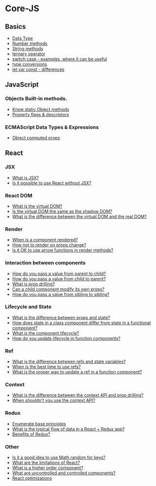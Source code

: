 # Core-JS

## Basics
- [Data Type](https://github.com/Timothy7310/Core-JS/blob/main/main/Data-Type.md)
- [Number methods](https://github.com/Timothy7310/Core-JS/blob/main/main/Number-Methods.md)
- [String methods](https://github.com/Timothy7310/Core-JS/blob/main/main/String-Methods.md)
- [ternary operator](https://github.com/Timothy7310/Core-JS/blob/main/main/Ternary-Operator.md)
- [switch case - examples, where it can be useful](https://github.com/Timothy7310/Core-JS/blob/main/main/Switch.md)
- [type conversions](https://github.com/Timothy7310/Core-JS/blob/main/main/Type-Conversions.md)
- [let var const - differences](https://github.com/Timothy7310/Core-JS/blob/main/main/Let-Var-Const-Differences.md)

## JavaScript
### Objects Built-in methods.

- [Know static Object methods](https://github.com/Timothy7310/Core-JS/blob/main/main/Static-Object-methods.md)
- [Property flags & descriptors](https://github.com/Timothy7310/Core-JS/blob/main/main/Descriptors.md)

### ECMAScript Data Types & Expressions

- [Object computed props](https://github.com/Timothy7310/Core-JS/blob/main/main/Object-computed-props.md)

## React
### JSX
- [What is JSX?](https://github.com/Timothy7310/Core-JS/blob/main/main/react/JSX.md#what-is-it)
- [Is it possible to use React without JSX?](https://github.com/Timothy7310/Core-JS/blob/main/main/react/JSX.md#is-it-possible-to-use-react-without-jsx)


### React DOM
- [What is the virtual DOM?](https://github.com/Timothy7310/Core-JS/blob/main/main/react/virtual-DOM.md#what-is-it)
- [Is the virtual DOM the same as the shadow DOM?](https://github.com/Timothy7310/Core-JS/blob/main/main/react/virtual-DOM.md#is-the-virtual-dom-the-same-as-the-shadow-dom)
- [What is the difference between the virtual DOM and the real DOM?](https://github.com/Timothy7310/Core-JS/blob/main/main/react/virtual-DOM.md#what-is-the-difference-between-the-virtual-dom-and-the-real-dom)

### Render
- [When is a component rendered?](https://github.com/Timothy7310/Core-JS/blob/main/main/react/Render.md#when-is-a-component-rendered)
- [How not to render on props change?](https://github.com/Timothy7310/Core-JS/blob/main/main/react/Render.md#how-not-to-render-on-props-change)
- [Is it OK to use arrow functions in render methods?](https://github.com/Timothy7310/Core-JS/blob/main/main/react/Render.md#is-it-ok-to-use-arrow-functions-in-render-methods)

### Interaction between components
- [How do you pass a value from parent to child?]()
- [How do you pass a value from child to parent?]()
- [What is prop drilling?]()
- [Can a child component modify its own props?]()
- [How do you pass a value from sibling to sibling?]()

### Lifecycle and State
- [What is the difference between props and state?]()
- [How does state in a class component differ from state in a functional component?]()
- [What is the component lifecycle?]()
- [How do you update lifecycle in function components?]()

### Ref
- [What is the difference between refs and state variables?]()
- [When is the best time to use refs?]()
- [What is the proper way to update a ref in a function component?]()

### Context
- [What is the difference between the context API and prop drilling?]()
- [When shouldn't you use the context API?]()

### Redux
- [Enumerate base principles]()
- [What is the typical flow of data in a React + Redux app?]()
- [Benefits of Redux?]()

### Other
- [Is it a good idea to use Math.random for keys?]()
- [What are the limitations of React?]()
- [What is a higher order component?]()
- [What are uncontrolled and controlled components?]()
- [React optimizations]()
